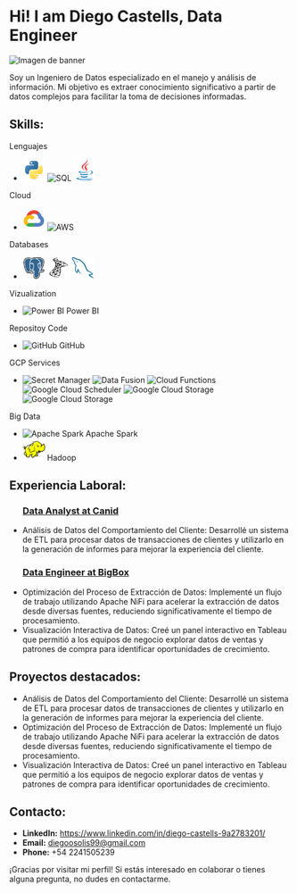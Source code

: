 <!DOCTYPE html>
<html>

<head>
  <title>¡Hola! Soy Diego Castells, Ingeniero de Datos</title>
</head>

<body>

  <h1>Hi! I am Diego Castells, Data Engineer</h1>
  <img src="https://github.com/Caarito/Imagenes/blob/main/banner2.jpg" alt="Imagen de banner">

  <p>Soy un Ingeniero de Datos especializado en el manejo y análisis de información. Mi objetivo es extraer conocimiento significativo a partir de datos complejos para facilitar la toma de decisiones informadas.</p>

  <h2>Skills:</h2>
    <p>Lenguajes</p>     
        <ul>  
            <li>
                <img src="https://raw.githubusercontent.com/devicons/devicon/master/icons/python/python-original.svg" alt="Python" width="40" height="40">  
                <img src="https://encrypted-tbn0.gstatic.com/images?q=tbn:ANd9GcTi1dhllvFXCM3EWD2nEMZZj7YZnyR5xRJK4HYAtz1SLw&s" alt="SQL" width="40" height="40">  
                <img src="https://raw.githubusercontent.com/devicons/devicon/master/icons/java/java-original.svg" alt="Java" width="40" height="40">  
            </li>
        </ul>
    <p>Cloud</p>   
        <ul>    
            <li>
                <img src="https://raw.githubusercontent.com/devicons/devicon/master/icons/googlecloud/googlecloud-original.svg" alt="Google Cloud Platform" width="40" height="40">
                <img src="https://encrypted-tbn0.gstatic.com/images?q=tbn:ANd9GcRDVMD0ohVuIf1cUSsvgVuYi3fnrek1--ldzKJDhqu9ig&s" alt="AWS" width="40" height="40">
            </li>
        </ul>
    <p>Databases</p>   
    <ul>    
        <li>
            <img src="https://raw.githubusercontent.com/devicons/devicon/master/icons/postgresql/postgresql-original.svg" alt="PostgreSQL" width="40" height="40"> 
            <img src="https://raw.githubusercontent.com/devicons/devicon/master/icons/microsoftsqlserver/microsoftsqlserver-plain.svg" alt="SQL Server" width="40" height="40">
            <img src="https://raw.githubusercontent.com/devicons/devicon/master/icons/mysql/mysql-original.svg" alt="MySQL" width="40" height="40"> 
        </li>
    </ul>   
    <p>Vizualization</p>
    <ul>    
        <li><img src="https://www.logo.wine/a/logo/Power_BI/Power_BI-Logo.wine.svg" alt="Power BI" width="40" height="40"> Power BI</li>
    </ul>
    <p>Repositoy Code</p>
    <ul>
        <li><img src="https://www.vectorlogo.zone/logos/github/github-icon.svg" alt="GitHub" width="40" height="40"> GitHub</li>
    </ul>
    <p>GCP Services</p>   
        <ul>    
            <li>
                <img src="https://www.svgrepo.com/show/375492/secret-manager.svg" alt="Secret Manager" width="40" height="40"> 
                <img src="https://www.svgrepo.com/show/375351/cloud-data-fusion.svg" alt="Data Fusion" width="40" height="40"> 
                <img src="https://www.svgrepo.com/show/353806/google-cloud-functions.svg" alt="Cloud Functions" width="40" height="40">
                <img src="https://www.svgrepo.com/show/375384/cloud-scheduler.svg" alt="Google Cloud Scheduler" width="40" height="40"> 
                <img src="https://lh3.googleusercontent.com/p9ST3mhfKqDdxwwgyGHCFmCddgFeHnYlQfCbORDHJm48z1cZhEknPXlbY_iGsnr2sIPk8EVanoqGjA=e14-rw-lo-sc0xffffff-h24" alt="Google Cloud Storage" width="40" height="40"> 
                <img src="https://www.logo.wine/a/logo/Google_Storage/Google_Storage-Logo.wine.svg" alt="Google Cloud Storage" width="40" height="40"> 
            </li>
        </ul>     
    <p>Big Data</p>   
        <ul>    
            <li><img src="https://raw.githubusercontent.com/devicons/devicon/master/icons/spark/spark-original.svg" alt="Apache Spark" width="40" height="40"> Apache Spark</li>
            <li><img src="https://raw.githubusercontent.com/devicons/devicon/master/icons/hadoop/hadoop-original.svg" alt="Hadoop" width="40" height="40"> Hadoop</li>
        </ul> 

  <h2>Experiencia Laboral:</h2>
  <ul>
    <h3><a href="http://canid.io">Data Analyst at Canid</a></h3>      
    <li>Análisis de Datos del Comportamiento del Cliente: Desarrollé un sistema de ETL para procesar datos de transacciones de clientes y utilizarlo en la generación de informes para mejorar la experiencia del cliente.</li>
    <h3><a href="https://www.bigbox.com.ar/">Data Engineer at BigBox</a></h3> 
    <li>Optimización del Proceso de Extracción de Datos: Implementé un flujo de trabajo utilizando Apache NiFi para acelerar la extracción de datos desde diversas fuentes, reduciendo significativamente el tiempo de procesamiento.</li>
    <li>Visualización Interactiva de Datos: Creé un panel interactivo en Tableau que permitió a los equipos de negocio explorar datos de ventas y patrones de compra para identificar oportunidades de crecimiento.</li>
  </ul>

  <h2>Proyectos destacados:</h2>
  <ul>
    <li>Análisis de Datos del Comportamiento del Cliente: Desarrollé un sistema de ETL para procesar datos de transacciones de clientes y utilizarlo en la generación de informes para mejorar la experiencia del cliente.</li>
    <li>Optimización del Proceso de Extracción de Datos: Implementé un flujo de trabajo utilizando Apache NiFi para acelerar la extracción de datos desde diversas fuentes, reduciendo significativamente el tiempo de procesamiento.</li>
    <li>Visualización Interactiva de Datos: Creé un panel interactivo en Tableau que permitió a los equipos de negocio explorar datos de ventas y patrones de compra para identificar oportunidades de crecimiento.</li>
  </ul>
  <h2>Contacto:</h2>
  <ul>
    <li><strong>LinkedIn:</strong> <a href="https://www.linkedin.com/in/diego-castells-9a2783201/">https://www.linkedin.com/in/diego-castells-9a2783201/</a></li>
    <li><strong>Email:</strong> <a href="diegoosolis99@gmail.com">diegoosolis99@gmail.com</a></li> 
    <li><strong>Phone:</strong> +54 2241505239</li>
  </ul>
  <p>¡Gracias por visitar mi perfil! Si estás interesado en colaborar o tienes alguna pregunta, no dudes en contactarme.</p>

</body>
</html>
